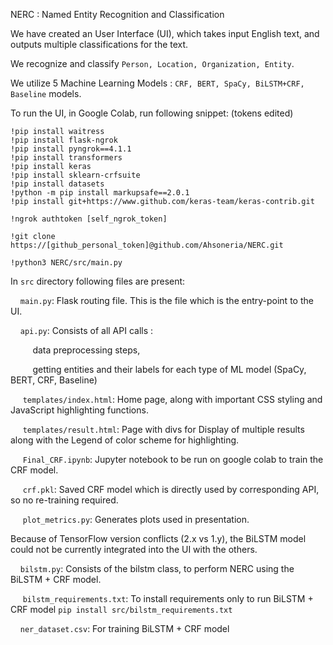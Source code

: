 NERC : Named Entity Recognition and Classification

We have created an User Interface (UI), which takes input English text, and outputs multiple classifications for the text.

We recognize and classify ```Person, Location, Organization, Entity```.

We utilize 5 Machine Learning Models : ```CRF, BERT, SpaCy, BiLSTM+CRF, Baseline``` models.

To run the UI, in Google Colab, run following snippet:
(tokens edited)

```
!pip install waitress
!pip install flask-ngrok
!pip install pyngrok==4.1.1
!pip install transformers
!pip install keras
!pip install sklearn-crfsuite
!pip install datasets
!python -m pip install markupsafe==2.0.1
!pip install git+https://www.github.com/keras-team/keras-contrib.git

!ngrok authtoken [self_ngrok_token]

!git clone https://[github_personal_token]@github.com/Ahsoneria/NERC.git

!python3 NERC/src/main.py
```

In ```src``` directory following files are present:

  &nbsp;&nbsp;&nbsp;&nbsp;```main.py```: Flask routing file. This is the file which is the entry-point to the UI.
  
  &nbsp;&nbsp;&nbsp;&nbsp;```api.py```: Consists of all API calls : 
  
  &nbsp;&nbsp;&nbsp;&nbsp;&nbsp;&nbsp;&nbsp;&nbsp; data preprocessing steps, 
  
  &nbsp;&nbsp;&nbsp;&nbsp;&nbsp;&nbsp;&nbsp;&nbsp; getting entities and their labels for each type of ML model (SpaCy, BERT, CRF, Baseline)
  
 &nbsp;&nbsp;&nbsp;&nbsp; ```templates/index.html```: Home page, along with important CSS styling and JavaScript highlighting functions.
 
 &nbsp;&nbsp;&nbsp;&nbsp; ```templates/result.html```: Page with divs for Display of multiple results along with the Legend of color scheme for highlighting.

 &nbsp;&nbsp;&nbsp;&nbsp; ```Final_CRF.ipynb```: Jupyter notebook to be run on google colab to train the CRF model.
  
 &nbsp;&nbsp;&nbsp;&nbsp; ```crf.pkl```: Saved CRF model which is directly used by corresponding API, so no re-training required.
  
 &nbsp;&nbsp;&nbsp;&nbsp; ```plot_metrics.py```: Generates plots used in presentation.
  
  Because of TensorFlow version conflicts (2.x vs 1.y), the BiLSTM model could not be currently integrated into the UI with the others.
  
  &nbsp;&nbsp;&nbsp;&nbsp;```bilstm.py```: Consists of the bilstm class, to perform NERC using the BiLSTM + CRF model.
  
 &nbsp;&nbsp;&nbsp;&nbsp; ```bilstm_requirements.txt```: To install requirements only to run BiLSTM + CRF model ```pip install src/bilstm_requirements.txt```
  
  &nbsp;&nbsp;&nbsp;&nbsp;```ner_dataset.csv```: For training BiLSTM + CRF model
  
  


